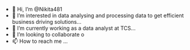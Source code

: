 - 👋 Hi, I’m @Nikita481
- 👀 I’m interested in data analysing and processing data to get efficient business driving solutions...
- 🌱 I’m currently working as a data analyst at TCS...
- 💞️ I’m looking to collaborate o
- 📫 How to reach me ...

<!---
Nikita481/Nikita481 is a ✨ special ✨ repository because its `README.md` (this file) appears on your GitHub profile.
You can click the Preview link to take a look at your changes.
--->
